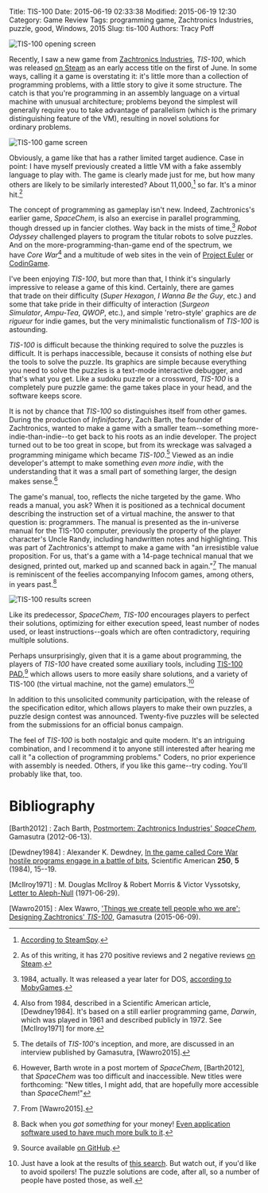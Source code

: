 Title: TIS-100
Date: 2015-06-19 02:33:38
Modified: 2015-06-19 12:30
Category: Game Review
Tags: programming game, Zachtronics Industries, puzzle, good, Windows, 2015
Slug: tis-100
Authors: Tracy Poff

![TIS-100 opening screen]({filename}images/370360_2015-06-17_00004.png)

Recently, I saw a new game from [Zachtronics Industries][1], _TIS-100_, which was released [on Steam][2] as an early access title on the first of June. In some ways, calling it a game is overstating it: it's little more than a collection of programming problems, with a little story to give it some structure. The catch is that you're programming in an assembly language on a virtual machine with unusual architecture; problems beyond the simplest will generally require you to take advantage of parallelism (which is the primary distinguishing feature of the VM), resulting in novel solutions for ordinary problems.

![TIS-100 game screen]({filename}images/370360_2015-06-17_00005.png)

Obviously, a game like that has a rather limited target audience. Case in point: I have myself previously created a little VM with a fake assembly language to play with. The game is clearly made just for me, but how many others are likely to be similarly interested? About 11,000,[^1] so far. It's a minor hit.[^2]

The concept of programming as gameplay isn't new. Indeed, Zachtronics's earlier game, _SpaceChem_, is also an exercise in parallel programming, though dressed up in fancier clothes. Way back in the mists of time,[^3] _Robot Odyssey_ challenged players to program the titular robots to solve puzzles. And on the more-programming-than-game end of the spectrum, we have *Core War*[^4] and a multitude of web sites in the vein of [Project Euler][3] or [CodinGame][4].

I've been enjoying _TIS-100_, but more than that, I think it's singularly impressive to release a game of this kind. Certainly, there are games that trade on their difficulty (_Super Hexagon_, _I Wanna Be the Guy_, etc.) and some that take pride in their difficulty of interaction (_Surgeon Simulator_, _Ampu-Tea_, _QWOP_, etc.), and simple 'retro-style' graphics are _de rigueur_ for indie games, but the very minimalistic functionalism of _TIS-100_ is astounding.

_TIS-100_ is difficult because the thinking required to solve the puzzles is difficult. It is perhaps inaccessible, because it consists of nothing else _but_ the tools to solve the puzzle. Its graphics are simple because everything you need to solve the puzzles is a text-mode interactive debugger, and that's what you get. Like a sudoku puzzle or a crossword, _TIS-100_ is a completely pure puzzle game: the game takes place in your head, and the software keeps score.

It is not by chance that _TIS-100_ so distinguishes itself from other games. During the production of _Infinifactory_, Zach Barth, the founder of Zachtronics, wanted to make a game with a smaller team--something more-indie-than-indie--to get back to his roots as an indie developer. The project turned out to be too great in scope, but from its wreckage was salvaged a programming minigame which became _TIS-100_.[^5] Viewed as an indie developer's attempt to make something _even more indie_, with the understanding that it was a small part of something larger, the design makes sense.[^6]

The game's manual, too, reflects the niche targeted by the game. Who reads a manual, you ask? When it is positioned as a technical document describing the instruction set of a virtual machine, the answer to that question is: programmers. The manual is presented as the in-universe manual for the TIS-100 computer, previously the property of the player character's Uncle Randy, including handwritten notes and highlighting. This was part of Zachtronics's attempt to make a game with "an irresistible value proposition. For us, that's a game with a 14-page technical manual that we designed, printed out, marked up and scanned back in again."[^7] The manual is reminiscent of the feelies accompanying Infocom games, among others, in years past.[^8]

![TIS-100 results screen]({filename}images/370360_2015-06-18_00001.png)

Like its predecessor, _SpaceChem_, _TIS-100_ encourages players to perfect their solutions, optimizing for either execution speed, least number of nodes used, or least instructions--goals which are often contradictory, requiring multiple solutions.

Perhaps unsurprisingly, given that it is a game about programming, the players of _TIS-100_ have created some auxiliary tools, including [TIS-100 PAD][5],[^9] which allows users to more easily share solutions, and a variety of TIS-100 (the virtual machine, not the game) emulators.[^10]

In addition to this unsolicited community participation, with the release of the specification editor, which allows players to make their own puzzles, a puzzle design contest was announced. Twenty-five puzzles will be selected from the submissions for an official bonus campaign.

The feel of _TIS-100_ is both nostalgic and quite modern. It's an intriguing combination, and I recommend it to anyone still interested after hearing me call it "a collection of programming problems." Coders, no prior experience with assembly is needed. Others, if you like this game--try coding. You'll probably like that, too.

[^1]: [According to SteamSpy](http://steamspy.com/app/370360).
[^2]: As of this writing, it has 270 positive reviews and 2 negative reviews [on Steam][2].
[^3]: 1984, actually. It was released a year later for DOS, [according to MobyGames](http://www.mobygames.com/game/robot-odyssey/release-info).
[^4]: Also from 1984, described in a Scientific American article, [Dewdney1984]. It's based on a still earlier programming game, _Darwin_, which was played in 1961 and described publicly in 1972. See [McIlroy1971] for more.
[^5]: The details of _TIS-100_'s inception, and more, are discussed in an interview published by Gamasutra, [Wawro2015].
[^6]: However, Barth wrote in a post mortem of _SpaceChem_, [Barth2012], that _SpaceChem_ was too difficult and inaccessible. New titles were forthcoming: "New titles, I might add, that are hopefully more accessible than _SpaceChem_!"
[^7]: From [Wawro2015].
[^8]: Back when you _got something_ for your money! [Even application software used to have much more bulk to it]({filename}software-in-the-age-of-sneakernet-a-pictorial.md).
[^9]: Source available [on GitHub](https://github.com/Triplanetary/tis100pad).
[^10]: Just have a look at the results of [this search](https://github.com/search?p=2&amp;q=tis-100&amp;type=Repositories&amp;utf8=%E2%9C%93). But watch out, if you'd like to avoid spoilers! The puzzle solutions are code, after all, so a number of people have posted those, as well.

# Bibliography
[Barth2012]
: Zach Barth, [Postmortem: Zachtronics Industries' _SpaceChem_](http://gamasutra.com/view/feature/172250/postmortem_zachtronics_.php), Gamasutra (2012-06-13).

[Dewdney1984]
: Alexander K. Dewdney, [In the game called Core War hostile programs engage in a battle of bits](http://www.koth.org/info/akdewdney/First.htm), Scientific American **250**, **5** (1984), 15--19.

[McIlroy1971]
: M. Douglas McIlroy & Robert Morris & Victor Vyssotsky, [Letter to Aleph-Null](http://www.cs.dartmouth.edu/~doug/darwin.pdf) (1971-06-29).

[Wawro2015]
: Alex Wawro, ['Things we create tell people who we are': Designing Zachtronics' _TIS-100_](http://www.gamasutra.com/view/news/244969/Things_we_create_tell_people_who_we_are_Designing_Zachtronics_TIS100.php), Gamasutra (2015-06-09).

[1]: http://www.zachtronics.com/
[2]: http://store.steampowered.com/app/370360/
[3]: https://projecteuler.net/
[4]: https://www.codingame.com/home
[5]: http://www.tis100pad.com/
